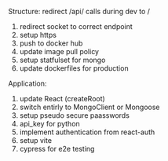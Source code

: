 Structure:
   redirect /api/ calls during dev to /
1. redirect socket to correct endpoint
2.  setup https
3.  push to docker hub
4.  update image pull policy
5.  setup statfulset for mongo
6. update dockerfiles for production


Application:
1. update React (createRoot)
2. switch entirly to MongoClient or Mongoose
3. setup pseudo secure paasswords
4. api_key for python
5. implement authentication from react-auth
6. setup vite
7. cypress for e2e testing
